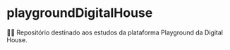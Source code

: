 # playgroundDigitalHouse
🎢🎈 Repositório destinado aos estudos da plataforma Playground da Digital House. 
